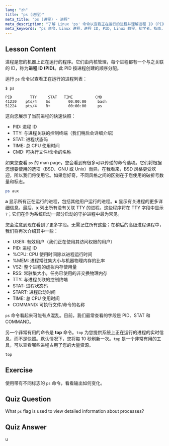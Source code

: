 ```yaml
---
lang: "zh"
title: "ps (进程)"
meta_title: "ps (进程) - 进程"
meta_description: "了解 Linux 'ps' 命令以查看正在运行的进程并理解进程 ID (PID)。获取进程管理的初学者指南。"
meta_keywords: "ps 命令，Linux 进程，进程 ID, PID, Linux 教程，初学者，指南，top 命令"
---
```


## Lesson Content

进程是您的机器上正在运行的程序。它们由内核管理，每个进程都有一个与之关联的 ID，称为**进程 ID (PID)**。此 PID 按进程创建的顺序分配。

运行 `ps` 命令以查看正在运行的进程列表：

```plaintext
$ ps

PID        TTY     STAT   TIME          CMD
41230    pts/4    Ss        00:00:00     bash
51224    pts/4    R+        00:00:00     ps
```

这向您展示了当前进程的快速快照：

- PID: 进程 ID
- TTY: 与进程关联的控制终端（我们稍后会详细介绍）
- STAT: 进程状态码
- TIME: 总 CPU 使用时间
- CMD: 可执行文件/命令的名称

如果您查看 `ps` 的 man page，您会看到有很多可以传递的命令选项。它们将根据您想要使用的选项（BSD、GNU 或 Unix）而异。在我看来，BSD 风格更受欢迎，所以我们将使用它。如果您好奇，不同风格之间的区别在于您使用的破折号数量和标志。

```bash
ps aux
```

**a** 显示所有正在运行的进程，包括其他用户运行的进程。**u** 显示有关进程的更多详细信息。最后，**x** 列出所有没有关联 TTY 的进程。这些程序将在 TTY 字段中显示 `?`；它们在作为系统启动一部分启动的守护进程中最为常见。

您会注意到现在看到了更多字段。无需记住所有这些；在稍后的高级进程课程中，我们将再次介绍其中一些：

- USER: 有效用户（我们正在使用其访问权限的用户）
- PID: 进程 ID
- %CPU: CPU 使用时间除以进程运行时间
- %MEM: 进程常驻集大小与机器物理内存的比率
- VSZ: 整个进程的虚拟内存使用量
- RSS: 常驻集大小，任务已使用的非交换物理内存
- TTY: 与进程关联的控制终端
- STAT: 进程状态码
- START: 进程启动时间
- TIME: 总 CPU 使用时间
- COMMAND: 可执行文件/命令的名称

`ps` 命令看起来可能有点混乱。目前，我们最常查看的字段是 PID、STAT 和 COMMAND。

另一个非常有用的命令是 **top** 命令。`top` 为您提供系统上正在运行的进程的实时信息，而不是快照。默认情况下，您将每 10 秒刷新一次。`top` 是一个非常有用的工具，可以查看哪些进程占用了您的大量资源。

```bash
top
```

## Exercise

使用带有不同标志的 `ps` 命令，看看输出如何变化。

## Quiz Question

What `ps` flag is used to view detailed information about processes?

## Quiz Answer

u
